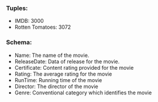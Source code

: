 ### Tuples:
* IMDB: 3000
* Rotten Tomatoes: 3072

### Schema:
* Name: The name of the movie.
* ReleaseDate: Data of release for the movie.
* Certificate: Content rating provided for the movie
* Rating: The average rating for the movie
* RunTime: Running time of the movie
* Director: The director of the movie
* Genre: Conventional category which identifies the movie
